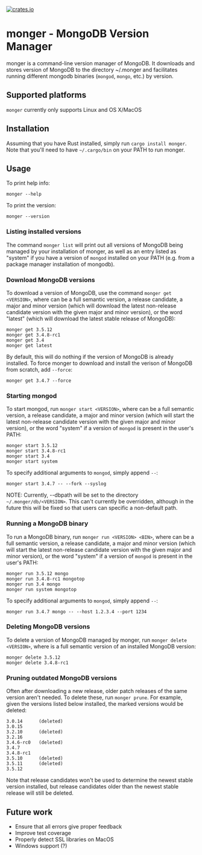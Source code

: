 [![crates.io](https://img.shields.io/crates/v/monger.svg)](https://crates.io/crates/monger)

# monger - MongoDB Version Manager

monger is a command-line version manager of MongoDB. It downloads and stores version of MongoDB to
the directory ~/.monger and facilitates running different mongodb binaries (`mongod`, `mongo`, etc.)
by version.

## Supported platforms

`monger` currently only supports Linux and OS X/MacOS

## Installation

Assuming that you have Rust installed, simply run `cargo install monger`. Note that you'll need to
have `~/.cargo/bin` on your PATH to run monger.

## Usage

To print help info:

```
monger --help
```

To print the version:

```
monger --version
```

### Listing installed versions

The command `monger list` will print out all versions of MongoDB being managed by your installation
of monger, as well as an entry listed as "system" if you have a version of `mongod` installed on
your PATH (e.g. from a package manager installation of mongodb).

### Download MongoDB versions

To download a version of MongoDB, use the command `monger get <VERSION>`, where <VERSION> can be
a full semantic version, a release candidate, a major and minor version (which will download the
latest non-release candidate version with the given major and minor version), or the word "latest"
(which will download the latest stable release of MongoDB):

```
monger get 3.5.12
monger get 3.4.8-rc1
monger get 3.4
monger get latest
```

By default, this will do nothing if the version of MongoDB is already installed. To force monger to
download and install the verison of MongoDB from scratch, add `--force`:

```
monger get 3.4.7 --force
```

### Starting mongod

To start mongod, run `monger start <VERSION>`, where <VERSION> can be a full semantic version,
a release candidate, a major and minor version (which will start the latest non-release candidate
version with the given major and minor version), or the word "system" if a version of `mongod` is
present in the user's PATH:

```
monger start 3.5.12
monger start 3.4.8-rc1
monger start 3.4
monger start system
```

To specify additional arguments to `mongod`, simply append `--`:

```
monger start 3.4.7 -- --fork --syslog
```

NOTE: Currently, --dbpath will be set to the directory `~/.monger/db/<VERSION>`. This can't
currently be overridden, although in the future this will be fixed so that users can specific a
non-default path.

### Running a MongoDB binary

To run a MongoDB binary, run `monger run <VERSION> <BIN>`, where <VERSION> can be a full semantic
version, a release candidate, a major and minor version (which will start the latest non-release
candidate version with the given major and minor version), or the word "system" if a version of
`mongod` is present in the user's PATH:

```
monger run 3.5.12 mongo
monger run 3.4.8-rc1 mongotop
monger run 3.4 mongo
monger run system mongotop
```

To specify additional arguments to `mongod`, simply append `--`:

```
monger run 3.4.7 mongo -- --host 1.2.3.4 --port 1234
```

### Deleting MongoDB versions

To delete a version of MongoDB managed by monger, run `monger delete <VERSION>`, where <VERSION> is
a full semantic version of an installed MongoDB version:

```
monger delete 3.5.12
monger delete 3.4.8-rc1
```

### Pruning outdated MongoDB versions

Often after downloading a new release, older patch releases of the same version aren't needed. To
delete these, run `monger prune`. For example, given the versions listed below installed, the marked
versions would be deleted:

```
3.0.14      (deleted)
3.0.15
3.2.10      (deleted)
3.2.16
3.4.6-rc0   (deleted)
3.4.7
3.4.8-rc1
3.5.10      (deleted)
3.5.11      (deleted)
3.5.12
```

Note that release candidates won't be used to determine the newest stable version installed, but
release candidates older than the newest stable release will still be deleted.

## Future work

* Ensure that all errors give proper feedback
* Improve test coverage
* Properly detect SSL libraries on MacOS
* Windows support (?)
